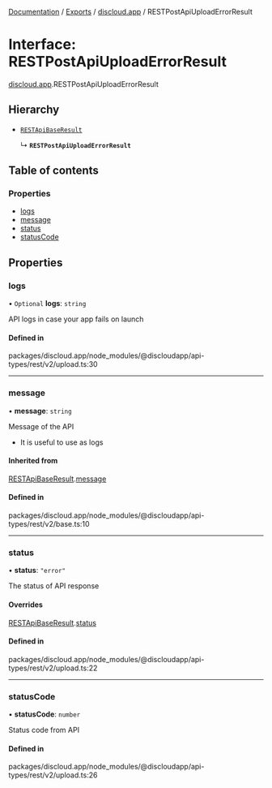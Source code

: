 [Documentation](../README.md) / [Exports](../modules.md) / [discloud.app](../modules/discloud_app.md) / RESTPostApiUploadErrorResult

# Interface: RESTPostApiUploadErrorResult

[discloud.app](../modules/discloud_app.md).RESTPostApiUploadErrorResult

## Hierarchy

- [`RESTApiBaseResult`](discloud_app.RESTApiBaseResult.md)

  ↳ **`RESTPostApiUploadErrorResult`**

## Table of contents

### Properties

- [logs](discloud_app.RESTPostApiUploadErrorResult.md#logs)
- [message](discloud_app.RESTPostApiUploadErrorResult.md#message)
- [status](discloud_app.RESTPostApiUploadErrorResult.md#status)
- [statusCode](discloud_app.RESTPostApiUploadErrorResult.md#statuscode)

## Properties

### logs

• `Optional` **logs**: `string`

API logs in case your app fails on launch

#### Defined in

packages/discloud.app/node_modules/@discloudapp/api-types/rest/v2/upload.ts:30

___

### message

• **message**: `string`

Message of the API
- It is useful to use as logs

#### Inherited from

[RESTApiBaseResult](discloud_app.RESTApiBaseResult.md).[message](discloud_app.RESTApiBaseResult.md#message)

#### Defined in

packages/discloud.app/node_modules/@discloudapp/api-types/rest/v2/base.ts:10

___

### status

• **status**: ``"error"``

The status of API response

#### Overrides

[RESTApiBaseResult](discloud_app.RESTApiBaseResult.md).[status](discloud_app.RESTApiBaseResult.md#status)

#### Defined in

packages/discloud.app/node_modules/@discloudapp/api-types/rest/v2/upload.ts:22

___

### statusCode

• **statusCode**: `number`

Status code from API

#### Defined in

packages/discloud.app/node_modules/@discloudapp/api-types/rest/v2/upload.ts:26
